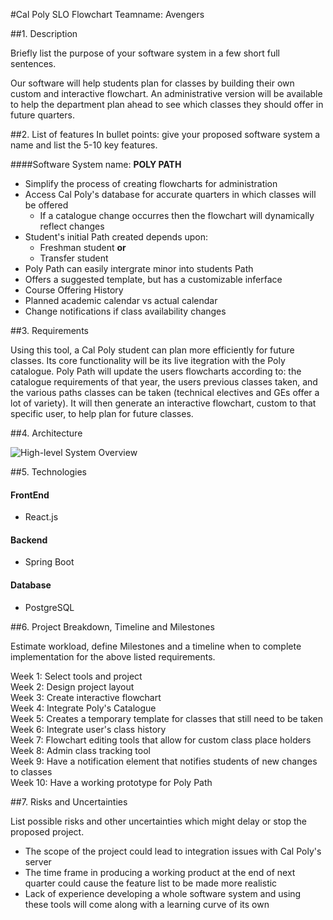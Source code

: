 #Cal Poly SLO Flowchart
Teamname: Avengers

##1. Description

Briefly list the purpose of your software system in a few short full sentences.

Our software will help students plan for classes by building their own custom and interactive flowchart. An administrative version will be available to help the department plan ahead to see which classes they should offer in future quarters.

##2.	List of features
In bullet points: give your proposed software system a name and list the 5-10 key features.

####Software System name: **POLY PATH**

* Simplify the process of creating flowcharts for administration
* Access Cal Poly's database for accurate quarters in which classes will be offered
  * If a catalogue change occurres then the flowchart will dynamically reflect changes
* Student's initial Path created depends upon:
  * Freshman student **or**
  * Transfer student
* Poly Path can easily intergrate minor into students Path
* Offers a suggested template, but has a customizable inferface
* Course Offering History 
* Planned academic calendar vs actual calendar 
* Change notifications if class availability changes

##3.	Requirements

Using this tool, a Cal Poly student can plan more efficiently for future classes. Its core functionality will be its live itegration with the Poly catalogue. Poly Path will update the users flowcharts according to: the catalogue requirements of that year, the users previous classes taken, and the various paths classes can be taken (technical electives and GEs offer a lot of variety). It will then generate an interactive flowchart, custom to that specific user, to help plan for future classes. 

##4.	Architecture

![High-level System Overview](https://drive.google.com/uc?export=view&id=0B9F1DNYCrDCHbjlBLXhYbGd6RnM)

##5.	Technologies

#### FrontEnd

* React.js

#### Backend

* Spring Boot

#### Database

* PostgreSQL

##6.	Project Breakdown, Timeline and Milestones

Estimate workload, define Milestones and a timeline when to complete implementation for the above listed requirements.

Week 1: Select tools and project <br />
Week 2: Design project layout <br />
Week 3: Create interactive flowchart <br />
Week 4: Integrate Poly's Catalogue <br />
Week 5: Creates a temporary template for classes that still need to be taken <br />
Week 6: Integrate user's class history <br />
Week 7: Flowchart editing tools that allow for custom class place holders <br />
Week 8: Admin class tracking tool <br />
Week 9: Have a notification element that notifies students of new changes to classes <br />
Week 10: Have a working prototype for Poly Path <br />

##7.	Risks and Uncertainties

List possible risks and other uncertainties which might delay or stop the proposed project.

- The scope of the project could lead to integration issues with Cal Poly's server
- The time frame in producing a working product at the end of next quarter could cause the feature list to be made more realistic
- Lack of experience developing a whole software system and using these tools will come along with a learning curve of its own
